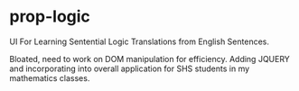 # prop-logic
UI For Learning Sentential Logic Translations from English Sentences.


Bloated, need to work on DOM manipulation for efficiency. Adding JQUERY and incorporating into overall application for SHS students in my mathematics classes. 
